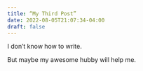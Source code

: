 ```yaml
---
title: “My Third Post”
date: 2022-08-05T21:07:34-04:00
draft: false
---
```

I don’t know how to write.

But maybe my awesome hubby will help me.